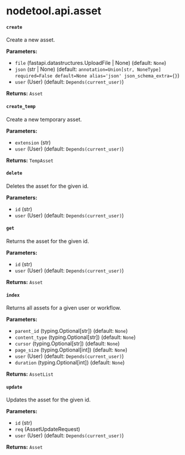 # nodetool.api.asset

#### `create`

Create a new asset.

**Parameters:**

- `file` (fastapi.datastructures.UploadFile | None) (default: `None`)
- `json` (str | None) (default: `annotation=Union[str, NoneType] required=False default=None alias='json' json_schema_extra={}`)
- `user` (User) (default: `Depends(current_user)`)

**Returns:** `Asset`

#### `create_temp`

Create a new temporary asset.

**Parameters:**

- `extension` (str)
- `user` (User) (default: `Depends(current_user)`)

**Returns:** `TempAsset`

#### `delete`

Deletes the asset for the given id.

**Parameters:**

- `id` (str)
- `user` (User) (default: `Depends(current_user)`)

#### `get`

Returns the asset for the given id.

**Parameters:**

- `id` (str)
- `user` (User) (default: `Depends(current_user)`)

**Returns:** `Asset`

#### `index`

Returns all assets for a given user or workflow.

**Parameters:**

- `parent_id` (typing.Optional[str]) (default: `None`)
- `content_type` (typing.Optional[str]) (default: `None`)
- `cursor` (typing.Optional[str]) (default: `None`)
- `page_size` (typing.Optional[int]) (default: `None`)
- `user` (User) (default: `Depends(current_user)`)
- `duration` (typing.Optional[int]) (default: `None`)

**Returns:** `AssetList`

#### `update`

Updates the asset for the given id.

**Parameters:**

- `id` (str)
- `req` (AssetUpdateRequest)
- `user` (User) (default: `Depends(current_user)`)

**Returns:** `Asset`

